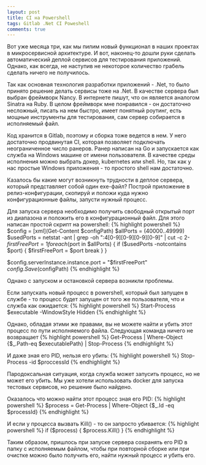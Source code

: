 ```yaml
---
layout: post
title: CI на Powershell
tags: Gitlab .Net CI Poweshell
comments: true
---
```

Вот уже месяца три, как мы пилим новый функционал в наших проектах в микросервисной архитектуре. И вот, наконец-то дошли руки сделать автоматический деплой сервисов для тестирования приложений. Однако, как всегда, не наступив не некоторое количество грабель сделать ничего не получилось.

<!--more-->
Так как основная технология разработки приложений - .Net, то было принято решение делать сервисы тоже на .Net. В качестве сервера был выбран фреймворк Nancy. В интернете пишут, что он является аналогом Sinatra на Ruby. В целом фреймворк мне понравился - он достаточно несложный, писать на нем быстро, имеет понятный роутинг, есть мощные инструменты для тестирования, сам сервер собирается в исполняемый файл. 
  
Код хранится в Gitlab, поэтому и сборка тоже ведется в нем. У него достаточно продвинутая CI, которая позволяет подключать неограниченное число ранеров. Ранер написан на Go и запускается как служба на Windows машине от имени пользователя. В качестве среды исполнения можно выбрать докер, kubernetes или shell. Но, так как у нас простые Windows приложения - то простого shell нам достаточно.

Казалось бы какие могут возникнуть трудности в деплое сервера, который представляет собой один exe-файл? Построй приложение в релиз-конфигурации, скопируй и положи куда нужно конфигурационные файлы, запусти нужный процесс. 

Для запуска сервера необходимо получить свободный открытый порт из диапазона и положить его в конфигурационный файл. Для этого написан простой скрипт на powershell:
{% highlight powershell %}
$config = [xml](Get-Content $configPath)
$allPorts = (40000..49999) 
$usedPorts = netstat -ant | grep  -oh ":4[0-9][0-9][0-9][0-9]" | cut -c 2-
$firstFreePort = 1
foreach ($port in $allPorts) {
  if ($usedPorts -notcontains $port)
  {
    $firstFreePort = $port
    break
  }
}

$config.serverInstance.instance.port = "$firstFreePort"
$config.Save($configPath)
{% endhighlight %} 

Однако с запуском и остановкой сервера возникли проблемы. 

Если запускать новый процесс в powershell, который был запущен в службе - то процесс будет запущен от того же пользователя, что и служба как ожидается:
{% highlight powershell %}
Start-Process $executable -WindowStyle Hidden
{% endhighlight %} 

Однако, обладая этими же правами, вы не можете найти и убить этот процесс по пути исполняемого файла. Следующая команда ничего не возвращает
{% highlight powershell %}
Get-Process | Where-Object {$_.Path-eq $executablePath} | Stop-Process 
{% endhighlight %} 

И даже зная его PID, нельзя его убить:
{% highlight powershell %}
Stop-Process -id $proccessId 
{% endhighlight %} 

Пародоксальная ситуация, когда служба может запусить процесс, но не может его убить. Мы уже хотели использовать docker для запуска тестовых сервисов, но решение было найдено.

Оказалось что можно найти этот процесс зная его PID:
{% highlight powershell %}
$process = Get-Process | Where-Object {$_.Id -eq $processId} 
{% endhighlight %} 

И если у процесса вызвать Kill() - то он запросто убивается:
{% highlight powershell %}
if ($process)
{
    $process.Kill()
}
{% endhighlight %} 

Таким образом, пришлось при запуске сервера сохранять его PID в папку с исполняемым файлом, чтобы при повторной сборке или при очистке можно было получить его, найти нужный процесс и убить его. 





